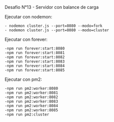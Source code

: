 Desafio N°13 - Servidor con balance de carga

Ejecutar con nodemon:

    - nodemon cluster.js --port=8080 --modo=fork
    - nodemon cluster.js --port=8080 --modo=cluster

Ejecutar con forever:

    -npm run forever:start:8080
    -npm run forever:start:8081
    -npm run forever:start:8082
    -npm run forever:start:8083
    -npm run forever:start:8084
    -npm run forever:start:8085

Ejecutar con pm2:

    -npm run pm2:worker:8080
    -npm run pm2:worker:8081
    -npm run pm2:worker:8082
    -npm run pm2:worker:8083
    -npm run pm2:worker:8084
    -npm run pm2:worker:8085
    -npm run pm2:cluster
